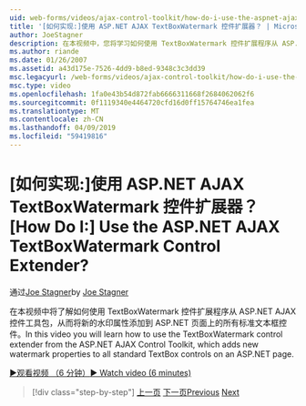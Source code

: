 ```yaml
---
uid: web-forms/videos/ajax-control-toolkit/how-do-i-use-the-aspnet-ajax-textboxwatermark-control-extender
title: '[如何实现:]使用 ASP.NET AJAX TextBoxWatermark 控件扩展器？ | Microsoft Docs'
author: JoeStagner
description: 在本视频中，您将学习如何使用 TextBoxWatermark 控件扩展程序从 ASP.NET AJAX 控件工具包，其中添加新的水印属性...
ms.author: riande
ms.date: 01/26/2007
ms.assetid: a43d175e-7526-4dd9-b8ed-9348c3c3dd39
msc.legacyurl: /web-forms/videos/ajax-control-toolkit/how-do-i-use-the-aspnet-ajax-textboxwatermark-control-extender
msc.type: video
ms.openlocfilehash: 1fa0e43b54d872fab6666311668f2684062062f6
ms.sourcegitcommit: 0f1119340e4464720cfd16d0ff15764746ea1fea
ms.translationtype: MT
ms.contentlocale: zh-CN
ms.lasthandoff: 04/09/2019
ms.locfileid: "59419816"
---
```

# <a name="how-do-i-use-the-aspnet-ajax-textboxwatermark-control-extender"></a><span data-ttu-id="2e1d1-104">[如何实现:]使用 ASP.NET AJAX TextBoxWatermark 控件扩展器？</span><span class="sxs-lookup"><span data-stu-id="2e1d1-104">[How Do I:] Use the ASP.NET AJAX TextBoxWatermark Control Extender?</span></span>

<span data-ttu-id="2e1d1-105">通过[Joe Stagner](https://github.com/JoeStagner)</span><span class="sxs-lookup"><span data-stu-id="2e1d1-105">by [Joe Stagner](https://github.com/JoeStagner)</span></span>

<span data-ttu-id="2e1d1-106">在本视频中将了解如何使用 TextBoxWatermark 控件扩展程序从 ASP.NET AJAX 控件工具包，从而将新的水印属性添加到 ASP.NET 页面上的所有标准文本框控件。</span><span class="sxs-lookup"><span data-stu-id="2e1d1-106">In this video you will learn how to use the TextBoxWatermark control extender from the ASP.NET AJAX Control Toolkit, which adds new watermark properties to all standard TextBox controls on an ASP.NET page.</span></span>

[<span data-ttu-id="2e1d1-107">&#9654;观看视频 （6 分钟）</span><span class="sxs-lookup"><span data-stu-id="2e1d1-107">&#9654; Watch video (6 minutes)</span></span>](https://channel9.msdn.com/Blogs/ASP-NET-Site-Videos/how-do-i-use-the-aspnet-ajax-textboxwatermark-control-extender)

> [!div class="step-by-step"]
> <span data-ttu-id="2e1d1-108">[上一页](how-do-i-use-the-aspnet-ajax-cascadingdropdown-control-extender.md)
> [下一页](how-do-i-use-the-aspnet-ajax-popup-control-extender.md)</span><span class="sxs-lookup"><span data-stu-id="2e1d1-108">[Previous](how-do-i-use-the-aspnet-ajax-cascadingdropdown-control-extender.md)
[Next](how-do-i-use-the-aspnet-ajax-popup-control-extender.md)</span></span>

